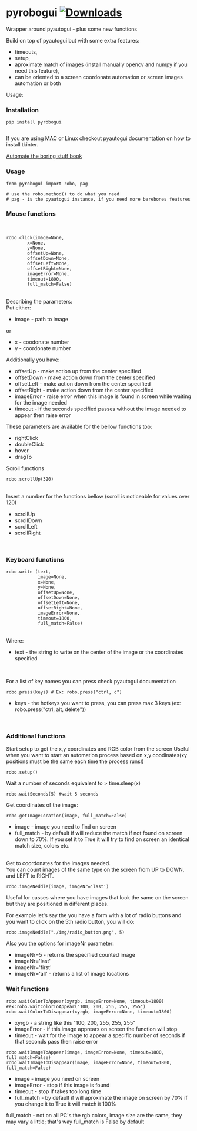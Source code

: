 # pyrobogui [![Downloads](https://pepy.tech/badge/pyrobogui)](https://pepy.tech/project/pyrobogui)
Wrapper around pyautogui - plus some new functions

Build on top of pyautogui but with some extra features: 
* timeouts, 
* setup, 
* aproximate match of images (install manually opencv and numpy if you need this feature), 
* can be oriented to a screen coordonate automation or screen images automation or both

Usage:<br>

### Installation
```
pip install pyrobogui
 
```

If you are using MAC or Linux checkout pyautogui documentation on how to install tkinter.

[Automate the boring stuff book](https://automatetheboringstuff.com/chapter18/)


### Usage

```
from pyrobogui import robo, pag

# use the robo.method() to do what you need 
# pag - is the pyautogui instance, if you need more barebones features
```


### Mouse functions 

<br>

```
robo.click(image=None, 
        x=None, 
        y=None, 
        offsetUp=None, 
        offsetDown=None, 
        offsetLeft=None, 
        offsetRight=None, 
        imageError=None, 
        timeout=1800, 
        full_match=False)
```
<br>
Describing the parameters:
<br>
Put either:
<br>

* image - path to image

or

* x - coodonate number
* y - coordonate number


Additionally you have:

* offsetUp - make action up from the center specified
* offsetDown - make action down from the center specified
* offsetLeft - make action down from the center specified
* offsetRight - make action down from the center specified
* imageError - raise error when this image is found in screen while waiting for the image needed
* timeout - if the seconds specified passes without the image needed to appear then raise error


These parameters are available for the bellow functions too:

* rightClick
* doubleClick
* hover
* dragTo

Scroll functions

```
robo.scrollUp(320)
```

<br>
Insert a number for the functions bellow (scroll is noticeable for values over 120)

* scrollUp
* scrollDown
* scrollLeft
* scrollRight

<br>

### Keyboard functions

```
robo.write (text, 
            image=None, 
            x=None, 
            y=None, 
            offsetUp=None, 
            offsetDown=None, 
            offsetLeft=None, 
            offsetRight=None, 
            imageError=None, 
            timeout=1800,
            full_match=False)
```
<br>
Where:
<br>

* text - the string to write on the center of the image or the coordinates specified

<br>

For a list of key names you can press check pyautogui documentation

```
robo.press(keys) # Ex: robo.press("ctrl, c")
```
* keys - the hotkeys you want to press, you can press max 3 keys (ex: robo.press("ctrl, alt, delete"))  

<br>

### Additional functions

Start setup to get the x,y coordinates and RGB color from the screen
Useful when you want to start an automation process based on x,y coodinates(xy positions must be the same each time the process runs!)
```
robo.setup()
```
Wait a number of seconds equivalent to > time.sleep(x) 

```
robo.waitSeconds(5) #wait 5 seconds
```

Get coordinates of the image:

```
robo.getImageLocation(image, full_match=False)
```
* image - image you need to find on screen
* full_match - by default if will reduce the match if not found on screen down to 70%. If you set it to True it will try to find on screen an identical match size, colors etc.

<br>
Get to coordonates for the images needed.
<br>
You can count images of the same type on the screen from UP to DOWN, and LEFT to RIGHT.

```
robo.imageNeddle(image, imageNr='last') 
```
Useful for casses where you have images that look the same on the screen but they are positioned in different places.
<br>

For example let's say the you have a form with a lot of radio buttons and you want to click on the 5th radio button, you will do:

```
robo.imageNeddle("./img/radio_button.png", 5)
```
Also you the options for imageNr parameter:
* imageNr=5 - returns the specified counted image 
* imageNr='last'
* imageNr='first'
* imageNr='all' - returns a list of image locations


### Wait functions

```
robo.waitColorToAppear(xyrgb, imageError=None, timeout=1800) #ex:robo.waitColorToAppear("100, 200, 255, 255, 255") 
robo.waitColorToDisappear(xyrgb, imageError=None, timeout=1800)
```
* xyrgb - a string like this "100, 200, 255, 255, 255"
* imageError - if this image apprears on screen the function will stop
* timeout - wait for the image to appear a specific number of seconds if that seconds pass then raise error

```
robo.waitImageToAppear(image, imageError=None, timeout=1800, full_match=False)
robo.waitImageToDisappear(image, imageError=None, timeout=1800, full_match=False)
```
* image - image you need on screen
* imageError - stop if this image is found
* timeout - stop if takes too long time
* full_match - by default if will aproximate the image on screen by 70% if you change it to True it will match it 100%

full_match - not on all PC's the rgb colors, image size are the same, they may vary a little; that's way full_match is False by default


















































































